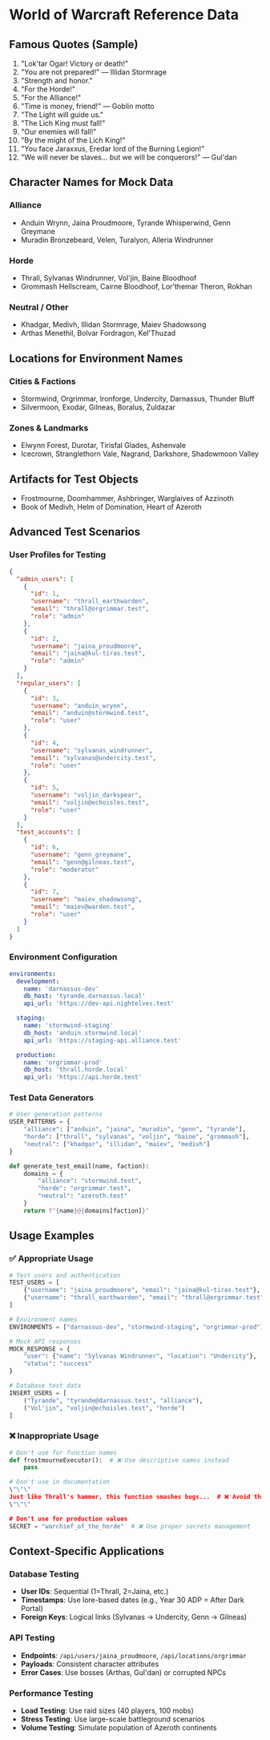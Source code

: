 # World of Warcraft Reference Data

## Famous Quotes (Sample)

1. "Lok'tar Ogar! Victory or death!"
2. "You are not prepared!" — Illidan Stormrage
3. "Strength and honor."
4. "For the Horde!"
5. "For the Alliance!"
6. "Time is money, friend!" — Goblin motto
7. "The Light will guide us."
8. "The Lich King must fall!"
9. "Our enemies will fall!"
10. "By the might of the Lich King!"
11. "You face Jaraxxus, Eredar lord of the Burning Legion!"
12. "We will never be slaves... but we will be conquerors!" — Gul'dan

## Character Names for Mock Data

### Alliance

- Anduin Wrynn, Jaina Proudmoore, Tyrande Whisperwind, Genn Greymane
- Muradin Bronzebeard, Velen, Turalyon, Alleria Windrunner

### Horde

- Thrall, Sylvanas Windrunner, Vol'jin, Baine Bloodhoof
- Grommash Hellscream, Cairne Bloodhoof, Lor'themar Theron, Rokhan

### Neutral / Other

- Khadgar, Medivh, Illidan Stormrage, Maiev Shadowsong
- Arthas Menethil, Bolvar Fordragon, Kel'Thuzad

## Locations for Environment Names

### Cities & Factions

- Stormwind, Orgrimmar, Ironforge, Undercity, Darnassus, Thunder Bluff
- Silvermoon, Exodar, Gilneas, Boralus, Zuldazar

### Zones & Landmarks

- Elwynn Forest, Durotar, Tirisfal Glades, Ashenvale
- Icecrown, Stranglethorn Vale, Nagrand, Darkshore, Shadowmoon Valley

## Artifacts for Test Objects

- Frostmourne, Doomhammer, Ashbringer, Warglaives of Azzinoth
- Book of Medivh, Helm of Domination, Heart of Azeroth

## Advanced Test Scenarios

### User Profiles for Testing

```json
{
  "admin_users": [
    {
      "id": 1,
      "username": "thrall_earthwarden",
      "email": "thrall@orgrimmar.test",
      "role": "admin"
    },
    {
      "id": 2,
      "username": "jaina_proudmoore",
      "email": "jaina@kul-tiras.test",
      "role": "admin"
    }
  ],
  "regular_users": [
    {
      "id": 3,
      "username": "anduin_wrynn",
      "email": "anduin@stormwind.test",
      "role": "user"
    },
    {
      "id": 4,
      "username": "sylvanas_windrunner",
      "email": "sylvanas@undercity.test",
      "role": "user"
    },
    {
      "id": 5,
      "username": "voljin_darkspear",
      "email": "voljin@echoisles.test",
      "role": "user"
    }
  ],
  "test_accounts": [
    {
      "id": 6,
      "username": "genn_greymane",
      "email": "genn@gilneas.test",
      "role": "moderator"
    },
    {
      "id": 7,
      "username": "maiev_shadowsong",
      "email": "maiev@warden.test",
      "role": "user"
    }
  ]
}
```

### Environment Configuration

```yaml
environments:
  development:
    name: 'darnassus-dev'
    db_host: 'tyrande.darnassus.local'
    api_url: 'https://dev-api.nightelves.test'

  staging:
    name: 'stormwind-staging'
    db_host: 'anduin.stormwind.local'
    api_url: 'https://staging-api.alliance.test'

  production:
    name: 'orgrimmar-prod'
    db_host: 'thrall.horde.local'
    api_url: 'https://api.horde.test'
```

### Test Data Generators

```python
# User generation patterns
USER_PATTERNS = {
    "alliance": ["anduin", "jaina", "muradin", "genn", "tyrande"],
    "horde": ["thrall", "sylvanas", "voljin", "baine", "grommash"],
    "neutral": ["khadgar", "illidan", "maiev", "medivh"]
}

def generate_test_email(name, faction):
    domains = {
        "alliance": "stormwind.test",
        "horde": "orgrimmar.test",
        "neutral": "azeroth.test"
    }
    return f"{name}@{domains[faction]}"
```

## Usage Examples

### ✅ Appropriate Usage

```python
# Test users and authentication
TEST_USERS = [
    {"username": "jaina_proudmoore", "email": "jaina@kul-tiras.test"},
    {"username": "thrall_earthwarden", "email": "thrall@orgrimmar.test"}
]

# Environment names
ENVIRONMENTS = ["darnassus-dev", "stormwind-staging", "orgrimmar-prod"]

# Mock API responses
MOCK_RESPONSE = {
    "user": {"name": "Sylvanas Windrunner", "location": "Undercity"},
    "status": "success"
}

# Database test data
INSERT_USERS = [
    ("Tyrande", "tyrande@darnassus.test", "alliance"),
    ("Vol'jin", "voljin@echoisles.test", "horde")
]
```

### ❌ Inappropriate Usage

```python
# Don't use for function names
def frostmourneExecutor():  # ❌ Use descriptive names instead
    pass

# Don't use in documentation
\"\"\"
Just like Thrall's hammer, this function smashes bugs...  # ❌ Avoid themed explanations
\"\"\"

# Don't use for production values
SECRET = "warchief_of_the_horde"  # ❌ Use proper secrets management
```

## Context-Specific Applications

### Database Testing

- **User IDs**: Sequential (1=Thrall, 2=Jaina, etc.)
- **Timestamps**: Use lore-based dates (e.g., Year 30 ADP = After Dark Portal)
- **Foreign Keys**: Logical links (Sylvanas → Undercity, Genn → Gilneas)

### API Testing

- **Endpoints**: `/api/users/jaina_proudmoore`, `/api/locations/orgrimmar`
- **Payloads**: Consistent character attributes
- **Error Cases**: Use bosses (Arthas, Gul'dan) or corrupted NPCs

### Performance Testing

- **Load Testing**: Use raid sizes (40 players, 100 mobs)
- **Stress Testing**: Use large-scale battleground scenarios
- **Volume Testing**: Simulate population of Azeroth continents
